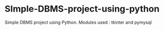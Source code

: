 # SImple-DBMS-project-using-python
Simple DBMS project using Python. Modules used : tkinter and pymysql
